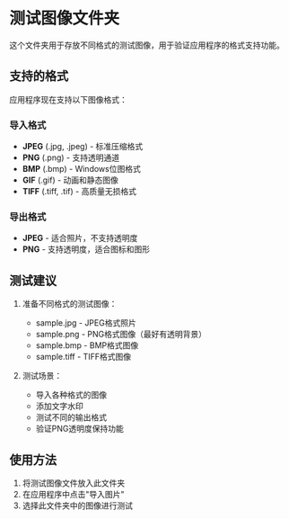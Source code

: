 # 测试图像文件夹

这个文件夹用于存放不同格式的测试图像，用于验证应用程序的格式支持功能。

## 支持的格式

应用程序现在支持以下图像格式：

### 导入格式
- **JPEG** (.jpg, .jpeg) - 标准压缩格式
- **PNG** (.png) - 支持透明通道
- **BMP** (.bmp) - Windows位图格式
- **GIF** (.gif) - 动画和静态图像
- **TIFF** (.tiff, .tif) - 高质量无损格式

### 导出格式
- **JPEG** - 适合照片，不支持透明度
- **PNG** - 支持透明度，适合图标和图形

## 测试建议

1. 准备不同格式的测试图像：
   - sample.jpg - JPEG格式照片
   - sample.png - PNG格式图像（最好有透明背景）
   - sample.bmp - BMP格式图像
   - sample.tiff - TIFF格式图像

2. 测试场景：
   - 导入各种格式的图像
   - 添加文字水印
   - 测试不同的输出格式
   - 验证PNG透明度保持功能

## 使用方法

1. 将测试图像文件放入此文件夹
2. 在应用程序中点击"导入图片"
3. 选择此文件夹中的图像进行测试